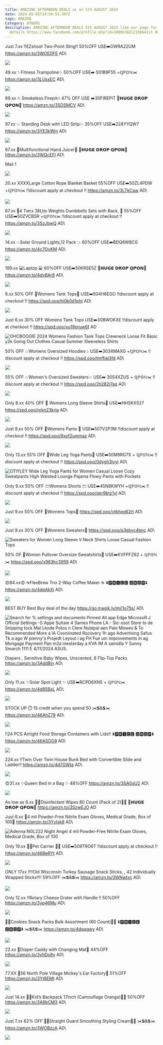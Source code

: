 ```yaml
---
title: AMAZING AFTERNOON DEALS as on 5th AUGUST 2024
date: 2024-08-05T14:54:53.507Z
tags: AMAZON
Category: OTHERS
description: AMAZING AFTERNOON DEALS 5th AUGUST 2024 like our page for more
  details https://www.facebook.com/profile.php?id=1000636212198641st AUGUST
---
```

Just 7.xx
‼️EZshoot Two-Point Sling‼️
50%OFF
 USE➡️GWRA22UM
https://amzn.to/3WOEDFE
AD\
<!--StartFragment-->

![](https://m.media-amazon.com/images/I/81o7YYdVprL._AC_SL1500_.jpg)

<!--EndFragment-->

49.xx
 ✨Fitness Trampoline✨
50%OFF
USE➡️ 501B9F55 +ℚℙ𝕆ℕ✂️
https://amzn.to/3LUsxEC
AD\
<!--StartFragment-->

![](https://m.media-amazon.com/images/I/71cbn4ZHm9L._AC_SL1500_.jpg)

<!--EndFragment-->

89.xx
🔥 Smokeless Firepit🔥
47% OFF
USE ➡️30FIREPIT
💸𝗛𝗨𝗚𝗘 𝗗𝗥𝗢𝗣 𝗤𝗣𝗢𝗡💸
https://amzn.to/3SDSMCV
AD\
<!--StartFragment-->

![](https://m.media-amazon.com/images/I/71RfMHUMB9L._AC_SL1500_.jpg)

<!--EndFragment-->

97.xx
💥 Standing Desk with LED Strip💥
35%OFF
USE➡️228YYQW7
https://amzn.to/3YE3kWm
AD\
<!--StartFragment-->

![](https://m.media-amazon.com/images/I/71iHwqaSFqL._AC_SL1500_.jpg)

<!--EndFragment-->

67.xx
 🍇Multifunctional Hand Juicer🍇
💸𝗛𝗨𝗚𝗘 𝗗𝗥𝗢𝗣 𝗤𝗣𝗢𝗡💸
https://amzn.to/3WQcEFl
AD\
<!--StartFragment-->
Mail 1 

![](https://m.media-amazon.com/images/I/71+H-HLSf9L._AC_SL1500_.jpg)

<!--EndFragment-->

20.xx
XXXXLarge Cotton Rope Blanket Basket 
55%OFF
USE➡️50ZL4PDW +ℚℙ𝕆ℕ✂️
‼️discount apply at checkout ‼️
https://amzn.to/3LTkCaw
AD\
<!--StartFragment-->

![](https://m.media-amazon.com/images/I/71GPKscS1zL._SL1500_.jpg)

<!--EndFragment-->

67.xx
💪4 Tiers 38Lbs Weights Dumbbells Sets with Rack, 💪
55%OFF
USE➡️50ZVCBSR +ℚℙ𝕆ℕ✂️
‼️discount apply at checkout ‼️
https://amzn.to/3SzJbwQ
AD\
<!--StartFragment-->

![](https://m.media-amazon.com/images/I/61oeXy2CHvL._AC_SL1000_.jpg)

<!--EndFragment-->

14.xx
💥Solar Ground Lights,12 Pack 💥
60%OFF
USE➡️BDQ6W8CG
https://amzn.to/4c7OyKM
AD\
<!--StartFragment-->

![](https://m.media-amazon.com/images/I/71oIaWIhLJL._AC_SL1500_.jpg)

<!--EndFragment-->

199.xx
💻Laptop  💻
60%OFF
USE➡️50KRSE5Z
💸𝗛𝗨𝗚𝗘 𝗗𝗥𝗢𝗣 𝗤𝗣𝗢𝗡💸
https://amzn.to/4dvBAr8
AD\
<!--StartFragment-->

![](https://m.media-amazon.com/images/I/81l9jxMPtML._AC_SL1500_.jpg)

<!--EndFragment-->

6.xx
50% OFF
 👕Womens Tank Tops👕
USE➡️504H6EGO 
‼️discount apply at checkout ‼️
https://spd.ooo/hi0k0d1pht
AD\
<!--StartFragment-->

![](https://m.media-amazon.com/images/I/71qBXiSRHXL._AC_SY679_.jpg)

<!--EndFragment-->

Just 6.xx
30% OFF
 Womens Tank Tops
USE➡️30BWOKXE 
‼️discount apply at checkout ‼️
https://spd.ooo/vu19pruw6f
AD

<!--StartFragment-->

![OHCBOOGIE 2024 Womens Fashion Tank Tops Crewneck Loose Fit Basic y2k Going Out Clothes Casual Summer Sleeveless Shirts](https://m.media-amazon.com/images/I/71Kgmzyn4VL._AC_SY679_.jpg)

<!--EndFragment-->

50% OFF 
💥Womens Oversized Hoodies💥
USE➡️3034MAXG +ℚℙ𝕆ℕ✂️
‼️discount apply at checkout ‼️
https://spd.ooo/tmffjaj3fd
AD\
<!--StartFragment-->

![](https://m.media-amazon.com/images/I/71aK5Gl9EIL._AC_SX522_.jpg)

<!--EndFragment-->

55% OFF 
💥Women's Oversized Sweaters💥
USE➡️ 30S4XZUS + ℚℙ𝕆ℕ✂️
‼️discount apply at checkout ‼️
https://spd.ooo/2ti282j7aq
AD\
<!--StartFragment-->

![](https://m.media-amazon.com/images/I/71MVPH3yToL._AC_SY679_.jpg)

<!--EndFragment-->

Only 8.xx
40% OFF 
👕 Womens Long Sleeve Shirts👕
USE➡️HHSKX527
 https://spd.ooo/rckn23krja
AD\
<!--StartFragment-->

![](https://m.media-amazon.com/images/I/61JXQmTOBfL._AC_SY606_.jpg)

<!--EndFragment-->

Just 9.xx
50% OFF
 👖Womens Pants 👖 
USE➡️507V2P3M 
‼️discount apply at checkout ‼️
https://spd.ooo/8xof2ummaz
AD\
<!--StartFragment-->

![](https://m.media-amazon.com/images/I/5131RFedypL._AC_SY606_.jpg)

<!--EndFragment-->

Only 13.xx
55% OFF
 👖Wide Leg Yoga Pants👖
USE➡️50M9RG7X + ℚℙ𝕆ℕ✂️
‼️discount apply at checkout ‼️
https://spd.ooo/0dygh3lvyi
AD\
<!--StartFragment-->

![OTIYLEY Wide Leg Yoga Pants for Women Casual Loose Cozy Sweatpants High Waisted Lounge Pajama Flowy Pants with Pockets](https://m.media-amazon.com/images/I/61tMVSvajYL._AC_SY606_.jpg)

<!--EndFragment-->

Only 9.xx
50% OFF 
🩳Womens Shorts 🩳
USE➡️45N6KWYH +ℚℙ𝕆ℕ✂️
‼️discount apply at checkout ‼️
https://spd.ooo/qpr9btz1yl
AD\
<!--StartFragment-->

![](https://m.media-amazon.com/images/I/7157KWmkPHL._AC_SY445_.jpg)

<!--EndFragment-->

Just 9.xx
50% OFF 
👕Womens Tops👕
https://spd.ooo/ytbhxg62rt
AD\
<!--StartFragment-->

![](https://m.media-amazon.com/images/I/71D7h4K-v0L._AC_SX522_.jpg)

<!--EndFragment-->

Just 9.xx
30% OFF 
💞Womens Sweaters💞
https://spd.ooo/q3ebyc4bnc
AD\
<!--StartFragment-->

![Sweaters for Women Long Sleeve V Neck Shirts Loose Casual Fashion Tops](https://m.media-amazon.com/images/I/71-ht8v9ULL._AC_SX522_.jpg)

<!--EndFragment-->

50% OF
💞Women Pullover Oversize
 Sweatshirts💞
USE➡️KVFPFZ62 + ℚℙ𝕆ℕ✂️
https://spd.ooo/x963hc3959
AD\
<!--StartFragment-->

![](https://m.media-amazon.com/images/I/71Z2TMd5pLL._AC_SY606_.jpg)

<!--EndFragment-->

😍84.xx😍
☕FlexBrew Trio 2-Way Coffee
 Maker ☕
⬇️🅿🆁🅸🅲🅴 🅳🆁🅾🅿⬇️ 
https://amzn.to/4dpAkXj
AD\
<!--StartFragment-->

![](https://m.media-amazon.com/images/I/71BztwBS0QL._AC_SL1500_.jpg)

<!--EndFragment-->

BEST BUY
Best Buy deal of the day
https://go.magik.ly/ml/1o75s/
AD\
<!--StartFragment-->

![Search for % settings and documents Pinned All app Edge MicrosoR J Official Settings -S Appe Sultaie 4 Sames Phone LA - Sic-soot Store to de Snipping tock Mal Lkode Potos n Clere Nutepal aen Paie Mowes & To Recommended More a IA Cooniinated Rocovery 1h ago Advertising Safus Tk a ago W pienny's Projedt Leyout i ag FH Fue um improvements in ag Mongage Payment Pan m2a mesterday a KVA IM A samidla Y Sunny Smarch 1111 E 4/11/2024 ASUS.](https://pisces.bbystatic.com/image2/BestBuy_US/images/products/ca47eda4-9755-4c9b-aa0e-9cb79f39e666.jpg;maxHeight=640;maxWidth=550)

<!--EndFragment-->

Diapers ,
Sensitive Baby Wipes, Unscented, 8 Flip-Top Packs
https://amzn.to/3AddBin
AD\
<!--StartFragment-->

![](https://m.media-amazon.com/images/I/81fHlc5lOvL._AC_SL1500_.jpg)

<!--EndFragment-->

Only 11.xx
✨Solar Spot Light ✨
USE➡️RCPD6XNS + ℚℙ𝕆ℕ✂️
https://amzn.to/4d85BxL
AD\
<!--StartFragment-->

![](https://m.media-amazon.com/images/I/81j4YY2ZWDL._AC_SL1500_.jpg)

<!--EndFragment-->

STOCK UP ⏱️ 15  credit when you spend 50
✂️𝗦&𝗦✂️
https://amzn.to/46AhZ79
AD\
<!--StartFragment-->

![](https://m.media-amazon.com/images/I/81eREvRr-6L._AC_SL1500_.jpg)

<!--EndFragment-->

‼️24 PCS Airtight Food Storage Containers with Lids‼️
⬇️🅿🆁🅸🅲🅴 🅳🆁🅾🅿⬇️
https://amzn.to/46ASDG9
AD\
<!--StartFragment-->

![](https://m.media-amazon.com/images/I/91-E8Th09GL._AC_SL1500_.jpg)

<!--EndFragment-->

224.xx
‼️Twin Over Twin House Bunk Bed with Convertible Slide and Ladder‼️
https://amzn.to/4d7GWta
AD\
<!--StartFragment-->

![](https://m.media-amazon.com/images/I/81wydY7EA4L._AC_SL1500_.jpg)

<!--EndFragment-->

😍31.xx
✨Queen Bed in a Bag ✨
48%OFF
https://amzn.to/3SAGsU2
AD\
<!--StartFragment-->

![](https://m.media-amazon.com/images/I/81h5lBDrl2L._AC_SL1500_.jpg)

<!--EndFragment-->

As low as 6.xx 
 🍋🍋Disinfectant Wipes  80 Count (Pack of 2)🍋🍋
💸𝗛𝗨𝗚𝗘 𝗗𝗥𝗢𝗣 𝗤𝗣𝗢𝗡💸
https://amzn.to/3SzwEJO
AD

Just 6.xx
🧤4 mil Powder-Free Nitrile Exam Gloves, Medical Grade, Box of 100🧤
https://amzn.to/3YvIsk8
AD\
<!--StartFragment-->

![Adenna NGL222 Night Angel 4 mil Powder-Free Nitrile Exam Gloves, Medical Grade, Box of 100](https://m.media-amazon.com/images/I/81Avbl29ZML._AC_SX679_.jpg)

<!--EndFragment-->

Only 19.xx
🐶😻Pet Carrier 🐶😻
USE➡️509TRO6T
‼️discount apply at checkout ‼️
https://amzn.to/46BeRYt
AD\
<!--StartFragment-->

![](https://m.media-amazon.com/images/I/7199dQStRbL._AC_SL1500_.jpg)

<!--EndFragment-->

ONLY 17xx 
‼️‼️Old Wisconsin Turkey Sausage Snack Sticks, , 42 Individually Wrapped Sticks‼️‼️
59%OFF
✂️𝗦&𝗦✂️
https://amzn.to/3WNwtxc
AD\
<!--StartFragment-->

![](https://m.media-amazon.com/images/I/91-dkh0GJmL._SL1500_.jpg)

<!--EndFragment-->

Only 12.xx
‼️Rotary Cheese Grater with Handle ‼️
50%OFF
https://amzn.to/3yp46Mu
AD\
<!--StartFragment-->

![](https://m.media-amazon.com/images/I/81zxZYeuKTL._AC_SL1500_.jpg)

<!--EndFragment-->

🍪🍪Cookies Snack Packs Bulk Assortment (60 Count)🍪🍪
⬇️🅿🆁🅸🅲🅴 🅳🆁🅾🅿⬇️
✂️𝗦&𝗦✂️
https://amzn.to/4dqqgwy
AD\
<!--StartFragment-->

![](https://m.media-amazon.com/images/I/9126LeOWJCL._SL1500_.jpg)

<!--EndFragment-->

22.xx
💞Diaper Caddy with Changing Mat💞
44%OFF
https://amzn.to/3yhDo8y
AD\
<!--StartFragment-->

![](https://m.media-amazon.com/images/I/718vNAFyYNL._AC_SL1500_.jpg)

<!--EndFragment-->

77.XX
🐰56 North Pole Village Mickey's Ear Factory🐰
51%OFF
https://amzn.to/3Yt8EMt
AD\
<!--StartFragment-->

![](https://m.media-amazon.com/images/I/71ymvF0uW5L._AC_SL1000_.jpg)

<!--EndFragment-->

Just 14.xx
🎒🎒Kid’s Backpack 17inch (Camouflage Orange)🎒🎒
50%OFF
https://amzn.to/3A9bCM3
AD\
<!--StartFragment-->

![](https://m.media-amazon.com/images/I/51Gbo5v9q8L._AC_.jpg)

<!--EndFragment-->

Just 7.xx
62% OFF 
🌸🌸Straight Guard Smoothing Styling Cream🌸🌸
✂️𝗦&𝗦✂️
https://amzn.to/3WOBzcA
AD\
<!--StartFragment-->

![](https://m.media-amazon.com/images/I/61+5H-QWumL._SL1024_.jpg)

<!--EndFragment-->